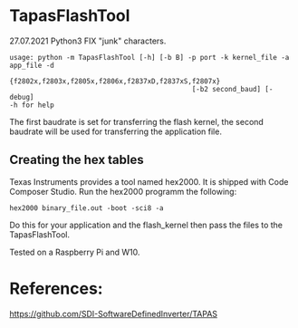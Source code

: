 # TapasFlashTool

27.07.2021 Python3 FIX "junk" characters. 
```
usage: python -m TapasFlashTool [-h] [-b B] -p port -k kernel_file -a app_file -d 
                                             {f2802x,f2803x,f2805x,f2806x,f2837xD,f2837xS,f2807x}
                                             [-b2 second_baud] [-debug]    
-h for help
```

The first baudrate is set for transferring the flash kernel, the second baudrate will be used for transferring the application file. 


## Creating the hex tables
Texas Instruments provides a tool named hex2000. It is shipped with Code Composer Studio.
Run the hex2000 programm the following:
```
hex2000 binary_file.out -boot -sci8 -a
```

Do this for your application and the flash_kernel then pass the files to the TapasFlashTool.


Tested on a Raspberry Pi and W10.

# References:
https://github.com/SDI-SoftwareDefinedInverter/TAPAS